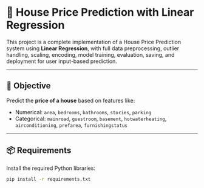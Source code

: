 # 🏡 House Price Prediction with Linear Regression

This project is a complete implementation of a House Price Prediction system using **Linear Regression**, with full data preprocessing, outlier handling, scaling, encoding, model training, evaluation, saving, and deployment for user input-based prediction.


---

## 🧠 Objective

Predict the **price of a house** based on features like:

- Numerical: `area`, `bedrooms`, `bathrooms`, `stories`, `parking`
- Categorical: `mainroad`, `guestroom`, `basement`, `hotwaterheating`, `airconditioning`, `prefarea`, `furnishingstatus`

---

## 📦 Requirements

Install the required Python libraries:

```bash
pip install -r requirements.txt
